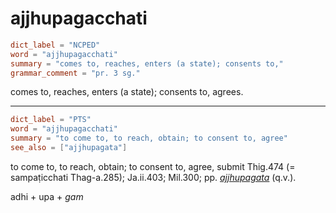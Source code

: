 # ajjhupagacchati

``` toml
dict_label = "NCPED"
word = "ajjhupagacchati"
summary = "comes to, reaches, enters (a state); consents to,"
grammar_comment = "pr. 3 sg."
```

comes to, reaches, enters (a state); consents to, agrees.

--------------------

``` toml
dict_label = "PTS"
word = "ajjhupagacchati"
summary = "to come to, to reach, obtain; to consent to, agree"
see_also = ["ajjhupagata"]
```

to come to, to reach, obtain; to consent to, agree, submit Thig.474 (= sampaṭicchati Thag\-a.285); Ja.ii.403; Mil.300; pp. *[ajjhupagata](ajjhupagata.md)* (q.v.).

adhi \+ upa \+ *gam*

